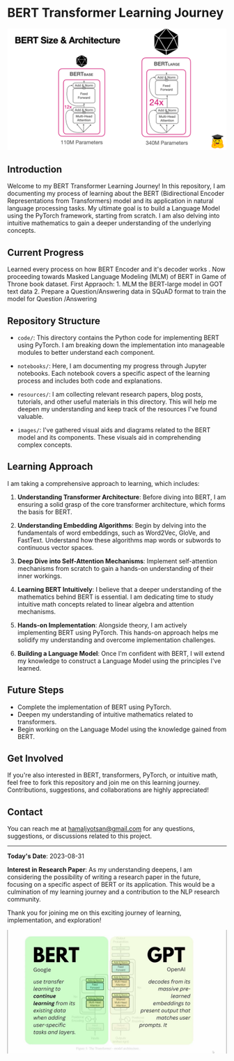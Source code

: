 # BERT Transformer Learning Journey

![BERT Transformer](images/base.png)

## Introduction

Welcome to my BERT Transformer Learning Journey! In this repository, I am documenting my process of learning about the BERT (Bidirectional Encoder Representations from Transformers) model and its application in natural language processing tasks. My ultimate goal is to build a Language Model using the PyTorch framework, starting from scratch. I am also delving into intuitive mathematics to gain a deeper understanding of the underlying concepts.

## Current Progress

Learned every process on how BERT Encoder and it's decoder works . Now proceeding towards Masked Language Modeling (MLM) of BERT in Game of Throne book dataset.
First Appraoch:
      1. MLM the BERT-large model in GOT text data
      2. Prepare a Question/Answering data in SQuAD format to train the model for Question /Answering
## Repository Structure

- `code/`: This directory contains the Python code for implementing BERT using PyTorch. I am breaking down the implementation into manageable modules to better understand each component.

- `notebooks/`: Here, I am documenting my progress through Jupyter notebooks. Each notebook covers a specific aspect of the learning process and includes both code and explanations.

- `resources/`: I am collecting relevant research papers, blog posts, tutorials, and other useful materials in this directory. This will help me deepen my understanding and keep track of the resources I've found valuable.

- `images/`: I've gathered visual aids and diagrams related to the BERT model and its components. These visuals aid in comprehending complex concepts.

## Learning Approach

I am taking a comprehensive approach to learning, which includes:

1. **Understanding Transformer Architecture**: Before diving into BERT, I am ensuring a solid grasp of the core transformer architecture, which forms the basis for BERT.
2. **Understanding Embedding Algorithms**: Begin by delving into the fundamentals of word embeddings, such as Word2Vec, GloVe, and FastText. Understand how these algorithms map words or subwords to continuous vector spaces.
3. **Deep Dive into Self-Attention Mechanisms**: Implement self-attention mechanisms from scratch to gain a hands-on understanding of their inner workings. 

4. **Learning BERT Intuitively**: I believe that a deeper understanding of the mathematics behind BERT is essential. I am dedicating time to study intuitive math concepts related to linear algebra and attention mechanisms.

5. **Hands-on Implementation**: Alongside theory, I am actively implementing BERT using PyTorch. This hands-on approach helps me solidify my understanding and overcome implementation challenges.

6. **Building a Language Model**: Once I'm confident with BERT, I will extend my knowledge to construct a Language Model using the principles I've learned.

## Future Steps

- Complete the implementation of BERT using PyTorch.
- Deepen my understanding of intuitive mathematics related to transformers.
- Begin working on the Language Model using the knowledge gained from BERT.

## Get Involved

If you're also interested in BERT, transformers, PyTorch, or intuitive math, feel free to fork this repository and join me on this learning journey. Contributions, suggestions, and collaborations are highly appreciated!

## Contact

You can reach me at [hamaljyotsan@gmail.com](mailto:hamaljyotsan@gmail.com) for any questions, suggestions, or discussions related to this project.

---

**Today's Date**: 2023-08-31

**Interest in Research Paper**: As my understanding deepens, I am considering the possibility of writing a research paper in the future, focusing on a specific aspect of BERT or its application. This would be a culmination of my learning journey and a contribution to the NLP research community.

Thank you for joining me on this exciting journey of learning, implementation, and exploration!

![Keep Learning](images/bert.jpg)
